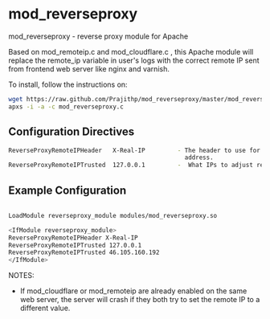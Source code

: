 mod_reverseproxy
================

mod_reverseproxy - reverse proxy module for Apache

Based on mod_remoteip.c and mod_cloudflare.c , this Apache module  will replace the  remote_ip  variable in user's logs with the correct remote IP sent from frontend web server like nginx and varnish.

To install, follow the instructions on:
   ```bash
   wget https://raw.github.com/Prajithp/mod_reverseproxy/master/mod_reverseproxy.c
   apxs -i -a -c mod_reverseproxy.c  
   ```
## Configuration Directives ##
```bash
ReverseProxyRemoteIPHeader   X-Real-IP         - The header to use for the real IP
                                                 address.
ReverseProxyRemoteIPTrusted  127.0.0.1         -  What IPs to adjust requests for
```

## Example Configuration ##
```bash

LoadModule reverseproxy_module modules/mod_reverseproxy.so

<IfModule reverseproxy_module>
ReverseProxyRemoteIPHeader X-Real-IP
ReverseProxyRemoteIPTrusted 127.0.0.1
ReverseProxyRemoteIPTrusted 46.105.160.192
</IfModule>

```


NOTES:

- If mod\_cloudflare or mod\_remoteip are already  enabled on the same web server, the server will crash if they both try to set the remote IP to a different value.
